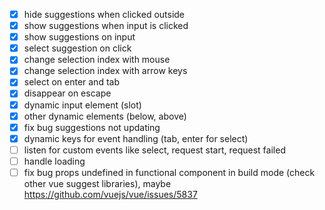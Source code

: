 * [x] hide suggestions when clicked outside
* [x] show suggestions when input is clicked
* [x] show suggestions on input
* [x] select suggestion on click
* [x] change selection index with mouse
* [x] change selection index with arrow keys
* [x] select on enter and tab
* [x] disappear on escape
* [x] dynamic input element (slot)
* [x] other dynamic elements (below, above)
* [x] fix bug suggestions not updating
* [x] dynamic keys for event handling (tab, enter for select)
* [ ] listen for custom events like select, request start, request failed
* [ ] handle loading
* [ ] fix bug props undefined in functional component in build mode (check other vue suggest libraries), maybe https://github.com/vuejs/vue/issues/5837
